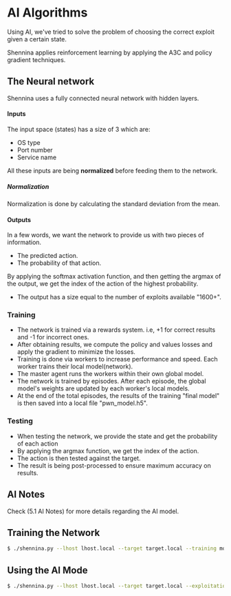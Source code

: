 # AI Algorithms

Using AI, we've tried to solve the problem of choosing the correct exploit given a certain state.

Shennina applies reinforcement learning by applying the A3C and policy gradient techniques.

## The Neural network

Shennina uses a fully connected neural network with hidden layers.

#### Inputs

The input space (states) has a size of 3 which are:
* OS type
* Port number
* Service name

All these inputs are being **normalized** before feeding them to the network.


##### Normalization

Normalization is done by calculating the standard deviation from the mean.

#### Outputs

In a few words, we want the network to provide us with two pieces of information.

* The predicted action.
* The probability of that action.

By applying the softmax activation function, and then getting the argmax of the output, we get the index of the action of the highest probability.

- The output has a size equal to the number of exploits available "1600+".


### Training

- The network is trained via a rewards system. i.e, +1 for correct results and -1 for incorrect ones.
- After obtaining results, we compute the policy and values losses and apply the gradient to minimize the losses.
- Training is done via workers to increase performance and speed. Each worker trains their local model(network).
- The master agent runs the workers within their own global model.
- The network is trained by episodes. After each episode, the global model's weights are updated by each worker's local models.
- At the end of the total episodes, the results of the training "final model" is then saved into a local file "pwn_model.h5".



### Testing

- When testing the network, we provide the state and get the probability of each action
- By applying the argmax function, we get the index of the action.
- The action is then tested against the target.
- The result is being post-processed to ensure maximum accuracy on results.

## AI Notes
Check (5.1 AI Notes) for more details regarding the AI model.


## Training the Network

```bash
$ ./shennina.py --lhost lhost.local --target target.local --training mode
```

## Using the AI Mode

```bash
$ ./shennina.py --lhost lhost.local --target target.local --exploitation-mode
```
